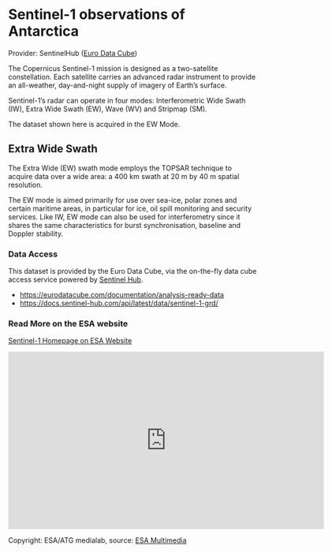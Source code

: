 # Sentinel-1 observations of Antarctica

Provider: SentinelHub ([Euro Data Cube](https://eurodatacube.com/documentation/analysis-ready-data))

The Copernicus Sentinel-1 mission is designed as a two-satellite constellation. Each satellite carries an advanced radar instrument to provide an all-weather, day-and-night supply of imagery of Earth’s surface.  

Sentinel-1’s radar can operate in four modes: Interferometric Wide Swath (IW), Extra Wide Swath (EW), Wave (WV) and Stripmap (SM).

The dataset shown here is acquired in the EW Mode.

## Extra Wide Swath

The Extra Wide (EW) swath mode employs the TOPSAR technique to acquire data over a wide area: a 400 km swath at 20 m by 40 m spatial resolution.

The EW mode is aimed primarily for use over sea-ice, polar zones and certain maritime areas, in particular for ice, oil spill monitoring and security services. Like IW, EW mode can also be used for interferometry since it shares the same characteristics for burst synchronisation, baseline and Doppler stability.

### Data Access
This dataset is provided by the Euro Data Cube, via the on-the-fly data cube access service powered by [Sentinel Hub](https://www.sentinel-hub.com/).

- https://eurodatacube.com/documentation/analysis-ready-data
- https://docs.sentinel-hub.com/api/latest/data/sentinel-1-grd/ 

### Read More on the ESA website

[Sentinel-1 Homepage on ESA Website](https://www.esa.int/Applications/Observing_the_Earth/Copernicus/Sentinel-1)


<iframe src="https://www.esa.int/content/view/embedjw/428481" width="640" height="360" frameborder="0"></iframe>

Copyright: ESA/ATG medialab, source: [ESA Multimedia](https://dlmultimedia.esa.int/download/public/videos/2014/03/026/1403_026_AR_EN.mp4)
